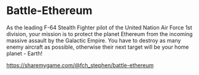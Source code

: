 # Battle-Ethereum
As the leading F-64 Stealth Fighter pilot of the United Nation Air Force 1st division, your mission is to protect the planet Ethereum from the incoming massive assault by the Galactic Empire. You have to destroy as many enemy aircraft as possible, otherwise their next target will be your home planet - Earth!

https://sharemygame.com/@fch_stephen/battle-ethereum
